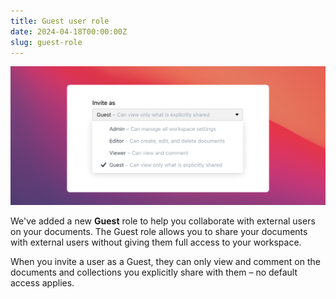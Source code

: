 ```yaml
---
title: Guest user role
date: 2024-04-18T00:00:00Z
slug: guest-role
---
```


![Guest role](/images/guest-role.png)

We've added a new **Guest** role to help you collaborate with external users on your documents.
The Guest role allows you to share your documents with external users without giving them full
access to your workspace.

When you invite a user as a Guest, they can only view and comment on the documents and collections
you explicitly share with them – no default access applies.
